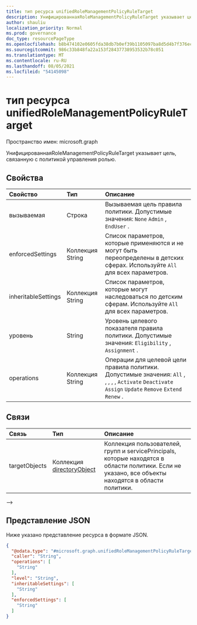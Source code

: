 ```yaml
---
title: тип ресурса unifiedRoleManagementPolicyRuleTarget
description: УнифицированнаяRoleManagementPolicyRuleTarget указывает цель, связанную с политикой управления ролью.
author: shauliu
localization_priority: Normal
ms.prod: governance
doc_type: resourcePageType
ms.openlocfilehash: b8b474102e0605fda38db7b0ef39b1105097ba8d5d4b7f376ec3db83e1c07541
ms.sourcegitcommit: 986c33b848fa22a153f28437738953532b78c051
ms.translationtype: MT
ms.contentlocale: ru-RU
ms.lasthandoff: 08/05/2021
ms.locfileid: "54145098"
---
```

# <a name="unifiedrolemanagementpolicyruletarget-resource-type"></a>тип ресурса unifiedRoleManagementPolicyRuleTarget

Пространство имен: microsoft.graph

УнифицированнаяRoleManagementPolicyRuleTarget указывает цель, связанную с политикой управления ролью.


## <a name="properties"></a>Свойства
|Свойство|Тип|Описание|
|:---|:---|:---|
|вызываемая|Строка|Вызываемая цель правила политики. Допустимые значения: `None` `Admin` , `EndUser` .|
|enforcedSettings|Коллекция String|Список параметров, которые применяются и не могут быть переопределены в детских сферах. Используйте `All` для всех параметров.|
|inheritableSettings|Коллекция String|Список параметров, которые могут наследоваться по детским сферам. Используйте `All` для всех параметров.|
|уровень|String|Уровень целевого показателя правила политики. Допустимые значения: `Eligibility` , `Assignment` .    |
|operations|Коллекция String|Операции для целевой цели правила политики. Допустимые значения: `All` , , , , , `Activate` `Deactivate` `Assign` `Update` `Remove` `Extend` `Renew` .|

## <a name="relationships"></a>Связи
|Связь|Тип|Описание|
|:---|:---|:---|
|targetObjects|Коллекция [directoryObject](../resources/directoryobject.md)|Коллекция пользователей, групп и servicePrincipals, которые находятся в области политики. Если не указано, все объекты находятся в области политики.|
-->
## <a name="json-representation"></a>Представление JSON
Ниже указано представление ресурса в формате JSON.
<!-- {
  "blockType": "resource",
  "@odata.type": "microsoft.graph.unifiedRoleManagementPolicyRuleTarget"
}
-->
``` json
{
  "@odata.type": "#microsoft.graph.unifiedRoleManagementPolicyRuleTarget",
  "caller": "String",
  "operations": [
    "String"
  ],
  "level": "String",
  "inheritableSettings": [
    "String"
  ],
  "enforcedSettings": [
    "String"
  ]
}
```

